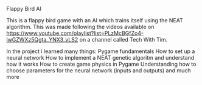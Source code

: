 Flappy Bird AI

This is a flappy bird game with an AI which trains itself using the NEAT algorithm. This was made following the videos available on https://www.youtube.com/playlist?list=PLzMcBGfZo4-lwGZWXz5Qgta_YNX3_vLS2 on a channel called Tech With Tim.

In the project i learned many things:
Pygame fundamentals
How to set up a neural network
How to implement a NEAT genetic algoritm and understand how it works
How to create game physics in Pygame
Understanding how to choose parameters for the neural network (inputs and outputs)
and much more